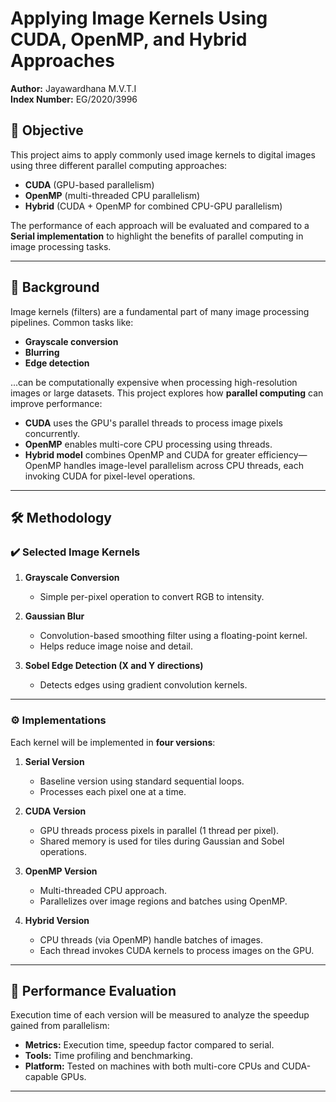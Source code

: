 # Applying Image Kernels Using CUDA, OpenMP, and Hybrid Approaches

**Author:** Jayawardhana M.V.T.I  
**Index Number:** EG/2020/3996

## 📌 Objective

This project aims to apply commonly used image kernels to digital images using three different parallel computing approaches:

- **CUDA** (GPU-based parallelism)
- **OpenMP** (multi-threaded CPU parallelism)
- **Hybrid** (CUDA + OpenMP for combined CPU-GPU parallelism)

The performance of each approach will be evaluated and compared to a **Serial implementation** to highlight the benefits of parallel computing in image processing tasks.

---

## 🧠 Background

Image kernels (filters) are a fundamental part of many image processing pipelines. Common tasks like:

- **Grayscale conversion**
- **Blurring**
- **Edge detection**

...can be computationally expensive when processing high-resolution images or large datasets. This project explores how **parallel computing** can improve performance:

- **CUDA** uses the GPU's parallel threads to process image pixels concurrently.
- **OpenMP** enables multi-core CPU processing using threads.
- **Hybrid model** combines OpenMP and CUDA for greater efficiency—OpenMP handles image-level parallelism across CPU threads, each invoking CUDA for pixel-level operations.

---

## 🛠️ Methodology

### ✔️ Selected Image Kernels

1. **Grayscale Conversion**

   - Simple per-pixel operation to convert RGB to intensity.

2. **Gaussian Blur**

   - Convolution-based smoothing filter using a floating-point kernel.
   - Helps reduce image noise and detail.

3. **Sobel Edge Detection (X and Y directions)**
   - Detects edges using gradient convolution kernels.

---

### ⚙️ Implementations

Each kernel will be implemented in **four versions**:

1. **Serial Version**

   - Baseline version using standard sequential loops.
   - Processes each pixel one at a time.

2. **CUDA Version**

   - GPU threads process pixels in parallel (1 thread per pixel).
   - Shared memory is used for tiles during Gaussian and Sobel operations.

3. **OpenMP Version**

   - Multi-threaded CPU approach.
   - Parallelizes over image regions and batches using OpenMP.

4. **Hybrid Version**
   - CPU threads (via OpenMP) handle batches of images.
   - Each thread invokes CUDA kernels to process images on the GPU.

---

## 🧪 Performance Evaluation

Execution time of each version will be measured to analyze the speedup gained from parallelism:

- **Metrics:** Execution time, speedup factor compared to serial.
- **Tools:** Time profiling and benchmarking.
- **Platform:** Tested on machines with both multi-core CPUs and CUDA-capable GPUs.

---
